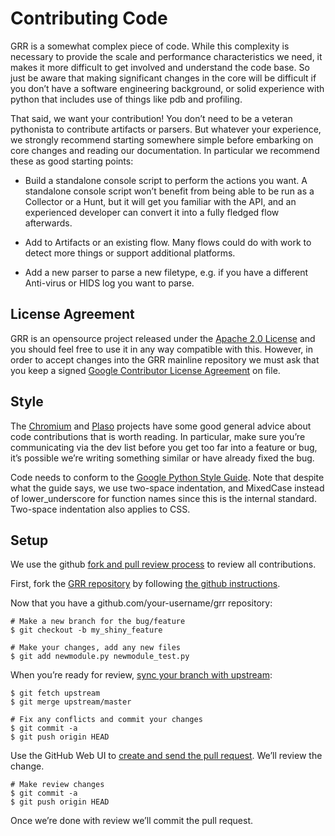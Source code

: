 # Contributing Code

GRR is a somewhat complex piece of code. While this complexity is
necessary to provide the scale and performance characteristics we need,
it makes it more difficult to get involved and understand the code base.
So just be aware that making significant changes in the core will be
difficult if you don’t have a software engineering background, or solid
experience with python that includes use of things like pdb and
profiling.

That said, we want your contribution\! You don’t need to be a veteran
pythonista to contribute artifacts or parsers. But whatever your
experience, we strongly recommend starting somewhere simple before
embarking on core changes and reading our documentation. In particular
we recommend these as good starting points:

  - Build a standalone console script to perform the actions you want. A
    standalone console script won’t benefit from being able to be run as
    a Collector or a Hunt, but it will get you familiar with the API,
    and an experienced developer can convert it into a fully fledged
    flow afterwards.

  - Add to Artifacts or an existing flow. Many flows could do with work
    to detect more things or support additional platforms.

  - Add a new parser to parse a new filetype, e.g. if you have a
    different Anti-virus or HIDS log you want to parse.
    
## License Agreement

GRR is an opensource project released under the [Apache 2.0
License](https://github.com/google/grr/blob/master/LICENSE) and you should feel
free to use it in any way compatible with this.  However, in order to accept
changes into the GRR mainline repository we must ask that you keep a signed
[Google Contributor License Agreement](https://cla.developers.google.com/clas)
on file.

## Style

The [Chromium](http://www.chromium.org/developers/contributing-code) and
[Plaso](http://plaso.kiddaland.net/developer/style-guide) projects have
some good general advice about code contributions that is worth reading.
In particular, make sure you’re communicating via the dev list before
you get too far into a feature or bug, it’s possible we’re writing
something similar or have already fixed the bug.

Code needs to conform to the [Google Python Style
Guide](http://google-styleguide.googlecode.com/svn/trunk/pyguide.html).
Note that despite what the guide says, we use two-space indentation, and
MixedCase instead of lower\_underscore for function names since this is
the internal standard. Two-space indentation also applies to CSS.

## Setup

We use the github [fork and pull review
process](https://help.github.com/articles/using-pull-requests) to review
all contributions.

First, fork the [GRR repository](https://github.com/google/grr) by
following [the github
instructions](https://help.github.com/articles/fork-a-repo).

Now that you have a github.com/your-username/grr repository:

    # Make a new branch for the bug/feature
    $ git checkout -b my_shiny_feature

    # Make your changes, add any new files
    $ git add newmodule.py newmodule_test.py

When you’re ready for review, [sync your branch with
upstream](https://help.github.com/articles/syncing-a-fork):

    $ git fetch upstream
    $ git merge upstream/master

    # Fix any conflicts and commit your changes
    $ git commit -a
    $ git push origin HEAD

Use the GitHub Web UI to [create and send the pull
request](https://help.github.com/articles/using-pull-requests). We’ll
review the change.

    # Make review changes
    $ git commit -a
    $ git push origin HEAD

Once we’re done with review we’ll commit the pull request.
